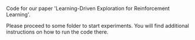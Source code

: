 Code for our paper 'Learning-Driven Exploration for Reinforcement Learning'.

Please proceed to some folder to start experiments. You will find additional instructions on how to run the code there.
